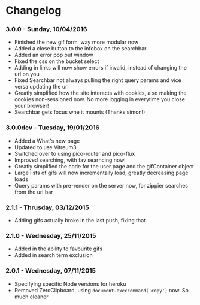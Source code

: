 # Changelog

### 3.0.0 - Sunday, 10/04/2016
- Finished the new gif form, way more modular now
- Added a close button to the infobox on the searchbar
- Added an error pop out window
- Fixed the css on the bucket select
- Adding in links will now show errors if invalid, instead of changing the url on you
- Fixed Searchbar not always pulling the right query params and vice versa updating the url
- Greatly simplified how the site interacts with cookies, also making the cookies non-sessioned now. No more logging in everytime you close your browser!
- Searchbar gets focus whe it mounts (Thanks simon!)


### 3.0.0dev - Tuesday, 19/01/2016
- Added a What's new page
- Updated to use Vitreum3
- Switched over to using pico-router and pico-flux
- Improved searching, with fav searhcing now!
- Greatly simplified the code for the user page and the gifContainer object
- Large lists of gifs will now incrementally load, greatly decreasing page loads
- Query params with pre-render on the server now, for zippier searches from the url bar


### 2.1.1 - Thrusday, 03/12/2015
* Adding gifs actually broke in the last push, fixing that.

### 2.1.0 - Wednesday, 25/11/2015
* Added in the ability to favourite gifs
* Added in search term exclusion

### 2.0.1 - Wednesday, 07/11/2015
* Specifying specific Node versions for heroku
* Removed ZeroClipboard, using `document.execcommand('copy')` now. So much cleaner
